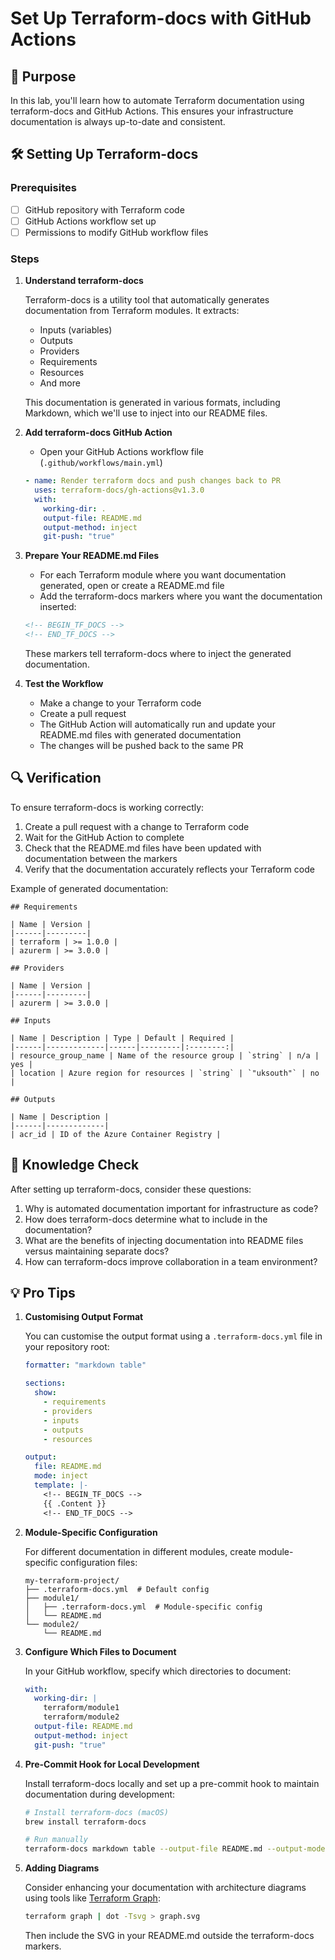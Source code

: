 # Set Up Terraform-docs with GitHub Actions

## 🎯 Purpose
In this lab, you'll learn how to automate Terraform documentation using terraform-docs and GitHub Actions. This ensures your infrastructure documentation is always up-to-date and consistent.

## 🛠️ Setting Up Terraform-docs

### Prerequisites
- [ ] GitHub repository with Terraform code
- [ ] GitHub Actions workflow set up
- [ ] Permissions to modify GitHub workflow files

### Steps

1. **Understand terraform-docs**
   
   Terraform-docs is a utility tool that automatically generates documentation from Terraform modules. It extracts:
   - Inputs (variables)
   - Outputs
   - Providers
   - Requirements
   - Resources
   - And more

   This documentation is generated in various formats, including Markdown, which we'll use to inject into our README files.

2. **Add terraform-docs GitHub Action**

   - Open your GitHub Actions workflow file (`.github/workflows/main.yml`) 
   ```yaml
   - name: Render terraform docs and push changes back to PR
     uses: terraform-docs/gh-actions@v1.3.0
     with:
       working-dir: .
       output-file: README.md
       output-method: inject
       git-push: "true"
   ```

3. **Prepare Your README.md Files**

   - For each Terraform module where you want documentation generated, open or create a README.md file
   - Add the terraform-docs markers where you want the documentation inserted:

   ```markdown
   <!-- BEGIN_TF_DOCS -->
   <!-- END_TF_DOCS -->
   ```

   These markers tell terraform-docs where to inject the generated documentation.

4. **Test the Workflow**

   - Make a change to your Terraform code
   - Create a pull request
   - The GitHub Action will automatically run and update your README.md files with generated documentation
   - The changes will be pushed back to the same PR

## 🔍 Verification

To ensure terraform-docs is working correctly:
1. Create a pull request with a change to Terraform code
2. Wait for the GitHub Action to complete
3. Check that the README.md files have been updated with documentation between the markers
4. Verify that the documentation accurately reflects your Terraform code

Example of generated documentation:

```
## Requirements

| Name | Version |
|------|---------|
| terraform | >= 1.0.0 |
| azurerm | >= 3.0.0 |

## Providers

| Name | Version |
|------|---------|
| azurerm | >= 3.0.0 |

## Inputs

| Name | Description | Type | Default | Required |
|------|-------------|------|---------|:--------:|
| resource_group_name | Name of the resource group | `string` | n/a | yes |
| location | Azure region for resources | `string` | `"uksouth"` | no |

## Outputs

| Name | Description |
|------|-------------|
| acr_id | ID of the Azure Container Registry |
```

## 🧠 Knowledge Check

After setting up terraform-docs, consider these questions:
1. Why is automated documentation important for infrastructure as code?
2. How does terraform-docs determine what to include in the documentation?
3. What are the benefits of injecting documentation into README files versus maintaining separate docs?
4. How can terraform-docs improve collaboration in a team environment?

## 💡 Pro Tips

1. **Customising Output Format**

   You can customise the output format using a `.terraform-docs.yml` file in your repository root:

   ```yaml
   formatter: "markdown table"
   
   sections:
     show:
       - requirements
       - providers
       - inputs
       - outputs
       - resources
   
   output:
     file: README.md
     mode: inject
     template: |-
       <!-- BEGIN_TF_DOCS -->
       {{ .Content }}
       <!-- END_TF_DOCS -->
   ```

2. **Module-Specific Configuration**

   For different documentation in different modules, create module-specific configuration files:

   ```
   my-terraform-project/
   ├── .terraform-docs.yml  # Default config
   ├── module1/
   │   ├── .terraform-docs.yml  # Module-specific config
   │   └── README.md
   └── module2/
       └── README.md
   ```

3. **Configure Which Files to Document**

   In your GitHub workflow, specify which directories to document:

   ```yaml
   with:
     working-dir: |
       terraform/module1
       terraform/module2
     output-file: README.md
     output-method: inject
     git-push: "true"
   ```

4. **Pre-Commit Hook for Local Development**

   Install terraform-docs locally and set up a pre-commit hook to maintain documentation during development:

   ```bash
   # Install terraform-docs (macOS)
   brew install terraform-docs
   
   # Run manually
   terraform-docs markdown table --output-file README.md --output-mode inject ./my-module
   ```

5. **Adding Diagrams**

   Consider enhancing your documentation with architecture diagrams using tools like [Terraform Graph](https://github.com/offu/terraform-graph):

   ```bash
   terraform graph | dot -Tsvg > graph.svg
   ```

   Then include the SVG in your README.md outside the terraform-docs markers.
